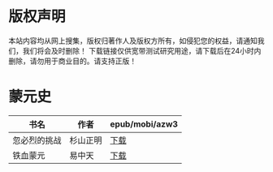 # 版权声明

本站内容均从网上搜集，版权归著作人及版权方所有，如侵犯您的权益，请通知我们，我们将会及时删除！ 下载链接仅供宽带测试研究用途，请下载后在24小时内删除，请勿用于商业目的。请支持正版！

# 蒙元史

| 书名 | 作者 | epub/mobi/azw3 |
| --- | --- | --- |
| 忽必烈的挑战 | 杉山正明 | [下载](https://url89.ctfile.com/f/31084289-1357035727-8fa704?p=8866) |
| 铁血蒙元 | 易中天 | [下载](https://url89.ctfile.com/f/31084289-1357023403-367a50?p=8866) |

